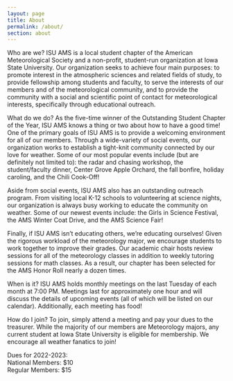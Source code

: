 ```yaml
---
layout: page
title: About
permalink: /about/
section: about
---
```


Who are we?
ISU AMS is a local student chapter of the American Meteorological Society and a non-profit,
student-run organization at Iowa State University. Our organization seeks to achieve four main
purposes: to promote interest in the atmospheric sciences and related fields of study, to provide
fellowship among students and faculty, to serve the interests of our members and of the
meteorological community, and to provide the community with a social and scientific point of
contact for meteorological interests, specifically through educational outreach.
 
What do we do?
As the five-time winner of the Outstanding Student Chapter of the Year, ISU AMS knows a thing
or two about how to have a good time! One of the primary goals of ISU AMS is to provide a
welcoming environment for all of our members. Through a wide-variety of social events, our
organization works to establish a tight-knit community connected by our love for weather. Some
of our most popular events include (but are definitely not limited to): the radar and chasing
workshop, the student/faculty dinner, Center Grove Apple Orchard, the fall bonfire, holiday
caroling, and the Chili Cook-Off! 

Aside from social events, ISU AMS also has an outstanding outreach program. From visiting
local K-12 schools to volunteering at science nights, our organization is always busy working to
educate the community on weather. Some of our newest events include: the Girls in Science
Festival, the AMS Winter Coat Drive, and the AMS Science Fair!

Finally, if ISU AMS isn’t educating others, we’re educating ourselves! Given the rigorous
workload of the meteorology major, we encourage students to work together to improve their
grades. Our academic chair hosts review sessions for all of the meteorology classes in addition
to weekly tutoring sessions for math classes. As a result, our chapter has been selected for the
AMS Honor Roll nearly a dozen times. 

When is it? 
ISU AMS holds monthly meetings on the last Tuesday of each month at 7:00 PM. Meetings last
for approximately one hour and will discuss the details of upcoming events (all of which will be
listed on our calendar). Additionally, each meeting has food!
 
How do I join?
To join, simply attend a meeting and pay your dues to the treasurer.  While the majority of our
members are Meteorology majors, any current student at Iowa State University is eligible for
membership. We encourage all weather fanatics to join! 

Dues for 2022-2023:<br>
National Members: $10<br>
Regular Members: $15

